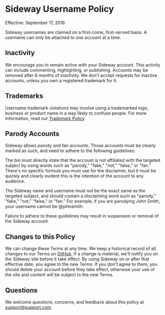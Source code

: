 # Sideway Username Policy

Effective: September 17, 2016

Sideway usernames are claimed on a first-come, first-served basis. A username can only be attached
to one account at a time.

## Inactivity

We encourage you to remain active with your Sideway account. This activity can include commenting,
highlighting, or publishing. Accounts may be removed after 6 months of inactivity. We don't accept
requests for inactive accounts, unless you own a registered trademark for it.

## Trademarks

Username trademark violations may involve using a trademarked logo, business or product name in a
way likely to confuse people. For more information, read our
[Trademark Policy](https://github.com/sideway/policies/blob/master/trademark-policy.md).

## Parody Accounts

Sideway allows parody and fan accounts. Those accounts must be clearly marked as such, and need to
adhere to the following guidelines:

The bio must directly state that the account is not affiliated with the targeted subject by using
words such as "parody," "fake," "not," "false," or "fan." There's no specific formula you must use
for the disclaimer, but it must be quickly and clearly evident this is the intention of the account
to any audience.

The Sideway name and username must not be the exact same as the targeted subject, and should contain
a disclaiming word such as "parody," "fake," "not," "false," or "fan." For example, if you are
parodying John Smith, your username cannot be @johnsmith.

Failure to adhere to these guidelines may result in suspension or removal of the Sideway account.

## Changes to this Policy

We can change these Terms at any time. We keep a historical record of all changes to our Terms on
[GitHub](https://github.com/sideway/policies). If a change is material, we'll notify you on the Sideway
site before it take effect. By using Sideway on or after that effective date, you agree to the new Terms.
If you don't agree to them, you should delete your account before they take effect, otherwise your use of
the site and content will be subject to the new Terms.

## Questions

We welcome questions, concerns, and feedback about this policy at [support@support.com](mailto:support@sideway.com).
